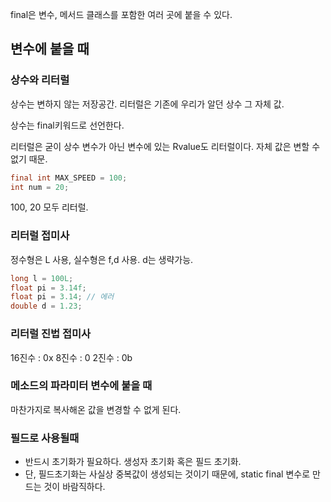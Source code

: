 final은 변수, 메서드 클래스를 포함한 여러 곳에 붙을 수 있다.

## 변수에 붙을 때

### 상수와 리터럴

상수는 변하지 않는 저장공간. 리터럴은 기존에 우리가 알던 상수 그 자체 값.

상수는 final키워드로 선언한다.

리터럴은 굳이 상수 변수가 아닌 변수에 있는 Rvalue도 리터럴이다. 자체 값은 변할 수 없기 때문.

```java
final int MAX_SPEED = 100;
int num = 20;
```

100, 20 모두 리터럴.

### 리터럴 접미사

정수형은 L 사용, 실수형은 f,d 사용. d는 생략가능.

```java
long l = 100L;
float pi = 3.14f;
float pi = 3.14; // 에러
double d = 1.23;
```

### 리터럴 진법 접미사

16진수 : 0x
8진수 : 0
2진수 : 0b

### 메소드의 파라미터 변수에 붙을 때

마찬가지로 복사해온 값을 변경할 수 없게 된다.

### 필드로 사용될때

- 반드시 초기화가 필요하다. 생성자 초기화 혹은 필드 초기화.
- 단, 필드초기화는 사실상 중복값이 생성되는 것이기 때문에, static final 변수로 만드는 것이 바람직하다.